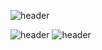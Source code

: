 ![header](https://capsule-render.vercel.app/api?type=venom&color=FA7000&height=300&section=header&text=Hello%20SEJIN%20World!&fontSize=90&fontColor=FA7000)

![header](https://capsule-render.vercel.app/api?type=rect&height=200&text=Stroke%20Test&fontAlign=70&stroke=00FF00)
![header](https://capsule-render.vercel.app/api?type=wave&color=auto&height=300&section=header&text=capsule%20render&fontSize=90)
